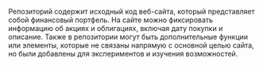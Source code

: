Репозиторий содержит исходный код веб-сайта, который представляет собой финансовый портфель.
На сайте можно фиксировать информацию об акциях и облигациях, включая дату покупки и описание. Также в репозитории могут быть дополнительные функции или элементы, которые не связаны напрямую с основной целью сайта, но были добавлены для экспериментов и изучения возможностей.
